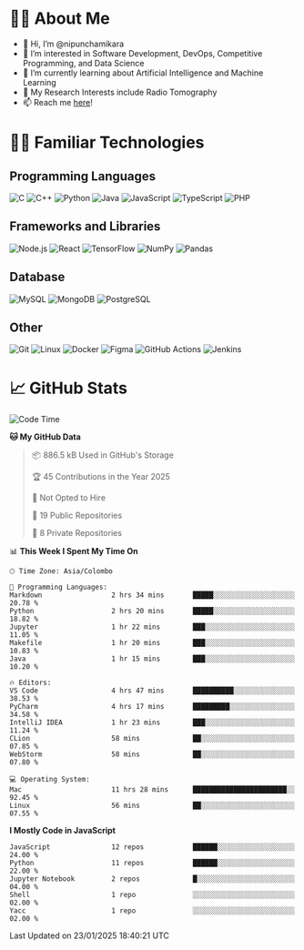 # 🙋‍♂️ About Me
- 👋 Hi, I’m @nipunchamikara
- 👀 I’m interested in Software Development, DevOps, Competitive Programming, and Data Science
- 🌱 I’m currently learning about Artificial Intelligence and Machine Learning
- 📜 My Research Interests include Radio Tomography
- 📫 Reach me [here](mailto:nipunchamikara@yahoo.com)!

# 👨‍💻 Familiar Technologies

## Programming Languages
![C](https://img.icons8.com/color/48/000000/c-programming.png "C")
![C++](https://img.icons8.com/color/48/000000/c-plus-plus-logo.png "C++")
![Python](https://img.icons8.com/color/48/000000/python.png "Python")
![Java](https://img.icons8.com/color/48/000000/java-coffee-cup-logo.png "Java")
![JavaScript](https://img.icons8.com/color/48/000000/javascript.png "JavaScript")
![TypeScript](https://img.icons8.com/color/48/000000/typescript.png "TypeScript")
![PHP](https://img.icons8.com/officel/48/000000/php-logo.png "PHP")

## Frameworks and Libraries
![Node.js](https://img.icons8.com/color/48/000000/nodejs.png "Node.js")
![React](https://img.icons8.com/officel/48/000000/react.png "React")
![TensorFlow](https://img.icons8.com/color/48/000000/tensorflow.png "TensorFlow")
![NumPy](https://img.icons8.com/color/48/000000/numpy.png "NumPy")
![Pandas](https://img.icons8.com/color/48/000000/pandas.png "Pandas")

## Database
![MySQL](https://img.icons8.com/color/48/000000/mysql-logo.png "MySQL")
![MongoDB](https://img.icons8.com/color/48/000000/mongodb.png "MongoDB")
![PostgreSQL](https://img.icons8.com/color/48/000000/postgreesql.png "PostgreSQL")

## Other
![Git](https://img.icons8.com/color/48/000000/git.png "Git")
![Linux](https://img.icons8.com/color/48/000000/linux.png "Linux")
![Docker](https://img.icons8.com/color/48/000000/docker.png "Docker")
![Figma](https://img.icons8.com/color/48/000000/figma.png "Figma")
![GitHub Actions](https://img.icons8.com/color/48/000000/github.png "GitHub Actions")
![Jenkins](https://img.icons8.com/color/48/000000/jenkins.png "Jenkins")

# 📈 GitHub Stats

<!--START_SECTION:waka-->
![Code Time](http://img.shields.io/badge/Code%20Time-1%2C220%20hrs%204%20mins-blue)

**🐱 My GitHub Data** 

> 📦 886.5 kB Used in GitHub's Storage 
 > 
> 🏆 45 Contributions in the Year 2025
 > 
> 🚫 Not Opted to Hire
 > 
> 📜 19 Public Repositories 
 > 
> 🔑 8 Private Repositories 
 > 
📊 **This Week I Spent My Time On** 

```text
🕑︎ Time Zone: Asia/Colombo

💬 Programming Languages: 
Markdown                 2 hrs 34 mins       █████░░░░░░░░░░░░░░░░░░░░   20.78 % 
Python                   2 hrs 20 mins       █████░░░░░░░░░░░░░░░░░░░░   18.82 % 
Jupyter                  1 hr 22 mins        ███░░░░░░░░░░░░░░░░░░░░░░   11.05 % 
Makefile                 1 hr 20 mins        ███░░░░░░░░░░░░░░░░░░░░░░   10.83 % 
Java                     1 hr 15 mins        ███░░░░░░░░░░░░░░░░░░░░░░   10.20 % 

🔥 Editors: 
VS Code                  4 hrs 47 mins       ██████████░░░░░░░░░░░░░░░   38.53 % 
PyCharm                  4 hrs 17 mins       █████████░░░░░░░░░░░░░░░░   34.58 % 
IntelliJ IDEA            1 hr 23 mins        ███░░░░░░░░░░░░░░░░░░░░░░   11.24 % 
CLion                    58 mins             ██░░░░░░░░░░░░░░░░░░░░░░░   07.85 % 
WebStorm                 58 mins             ██░░░░░░░░░░░░░░░░░░░░░░░   07.80 % 

💻 Operating System: 
Mac                      11 hrs 28 mins      ███████████████████████░░   92.45 % 
Linux                    56 mins             ██░░░░░░░░░░░░░░░░░░░░░░░   07.55 % 
```

**I Mostly Code in JavaScript** 

```text
JavaScript               12 repos            ██████░░░░░░░░░░░░░░░░░░░   24.00 % 
Python                   11 repos            ██████░░░░░░░░░░░░░░░░░░░   22.00 % 
Jupyter Notebook         2 repos             █░░░░░░░░░░░░░░░░░░░░░░░░   04.00 % 
Shell                    1 repo              ░░░░░░░░░░░░░░░░░░░░░░░░░   02.00 % 
Yacc                     1 repo              ░░░░░░░░░░░░░░░░░░░░░░░░░   02.00 % 
```




 Last Updated on 23/01/2025 18:40:21 UTC
<!--END_SECTION:waka-->

